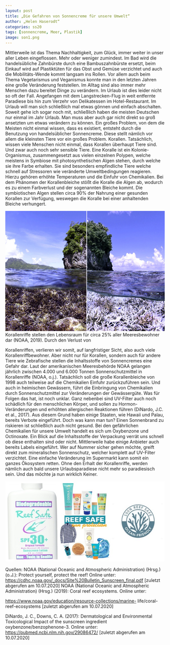 ```yaml
---
layout: post
title: „Die Gefahren von Sonnencreme für unsere Umwelt“
author: „Helen Haserodt“
categories: ss20
tags: [sonnencreme, Meer, Plastik]
image: son1.png
---
```


Mittlerweile ist das Thema Nachhaltigkeit, zum Glück, immer weiter
in unser aller Leben eingeflossen. Mehr oder weniger zumindest.
Im Bad wird die handelsübliche Zahnbürste durch eine
Bambuszahnbürste ersetzt, beim Einkauf wird auf Plastiktüten für
das Obst und Gemüse verzichtet und auch die Mobilitäts-Wende kommt
langsam ins Rollen. Vor allem auch beim Thema Vegetarismus und
Veganismus konnte man in den letzten Jahren eine große Veränderung
feststellen.
Im Alltag sind also immer mehr Menschen dazu bereitet Dinge zu
verändern. Im Urlaub ist dies leider nicht so oft der Fall.
Angefangen mit dem Langstrecken-Flug in weit entfernte Paradiese
bis hin zum Verzehr von Delikatessen im Hotel-Restaurant. Im
Urlaub will man sich schließlich mal etwas gönnen und einfach
abschalten.
Soweit gehe ich sogar noch mit, schließlich haben die meisten
Deutschen nur einmal im Jahr Urlaub. Man muss aber auch gar nicht
direkt so groß ansetzten um etwas verändern zu können.
Ein großes Problem, von dem die Meisten nicht einmal wissen, dass
es existiert, entsteht durch die Benutzung von handelsüblicher
Sonnencreme. Diese stellt nämlich vor allem die kleinsten Tiere
vor ein großes Problem. Korallen.
Tatsächlich, wissen viele Menschen nicht einmal, dass Korallen
überhaupt Tiere sind. Und zwar auch noch sehr sensible Tiere.
Eine Koralle ist ein Kolonie-Organismus, zusammengesetzt aus
vielen einzelnen Polypen, welche meistens in Symbiose mit
photosynthetischen Algen stehen, durch welche sie ihre Farbe
erhalten. Sie sind besonders empfindliche Tiere welche schnell auf
Stressoren wie veränderte Umweltbedingungen reagieren. Hierzu
gehören erhöhte Temperaturen und die Einfuhr von Chemikalien. Bei
dem Phänomen der Korallenbleiche stößt die Koralle die Algen ab,
wodurch es zu einem Farbverlust und der sogenannten Bleiche kommt.
Die symbiotischen Algen stellen circa 90% der Nahrung einer
gesunden Korallen zur Verfügung, weswegen die Koralle bei einer
anhaltenden Bleiche verhungert.

<img src="https://raw.githubusercontent.com/innovativertierschutz/innovativertierschutz.github.io/master/assets/img/chasing-coral.jpeg" /> 
Korallenriffe stellen den Lebensraum für circa 25% aller
Meeresbewohner dar (NOAA, 2019). Durch den Verlust von

Korallenriffen, verlieren wir somit, auf langfristiger Sicht, also
auch viele Korallenriffbewohner.
Aber nicht nur für Korallen, sondern auch für andere Tiere wie
Zebrafische stellen die Inhaltsstoffe von Sonnencremes eine Gefahr
dar.
Laut der amerikanischen Meeresbehörde NOAA gelangen jährlich
zwischen 4.000 und 6.000 Tonnen Sonnenschutzmittel in
Korallenriffe (NOAA, o.j.).
Tatsächlich soll die große Korallenbleiche von 1998 auch teilweise
auf die Chemikalien Einfuhr zurückzuführen sein.
Und auch in heimischen Gewässern, führt die Einbringung von
Chemikalien durch Sonnenschutzmittel zur Veränderungen der
Gewässergüte. Was für Folgen das hat, ist noch unklar.
Ganz nebenbei sind UV-Filter auch noch schädlich für den
menschlichen Körper, und sollen zu Hormon-Veränderungen und
erhöhten allergischen Reaktionen führen (DiNardo, J.C. et al.,
2017).
Aus diesem Grund haben einige Staaten, wie Hawaii und Palau,
bereits Verbote eingeführt.
Doch was kann man tun? Einen Sonnenbrand zu riskieren ist
schließlich auch nicht gesund.
Bei den gefährlichen Chemikalien für unsere Umwelt handelt es sich
um Oxybenzone und Octinoxate. Ein Blick auf die Inhaltsstoffe der
Verpackung verrät uns schnell ob diese enthalten sind oder nicht.
Mittlerweile habe einige Anbieter auch bereits Labels eingeführt.
Wer auf Nummer sicher gehen möchte, greift direkt zum
mineralischen Sonnenschutz, welcher komplett auf UV-Filter
verzichtet. Eine einfache Veränderung im Supermarkt kann somit ein
ganzes Ökosystem retten.
Ohne den Erhalt der Korallenriffe, werden nämlich auch bald unsere
Urlaubsparadiese nicht mehr so paradiesisch sein. Und das möchte
ja nun wirklich Keiner.

<img src="https://raw.githubusercontent.com/innovativertierschutz/innovativertierschutz.github.io/master/assets/img/collage_Sonnenschutz.jpeg" />

Quellen:
NOAA (National Oceanic and Atmospheric Administration) (Hrsg.)
(o.J.): Protect yourself, protect the reef! Online unter:
https://cdhc.noaa.gov/_docs/Site%20Bulletin_Sunscreen_final.pdf
[zuletzt abgerufen am 10.07.2020]
NOAA (National Oceanic and Atmospheric Administration) (Hrsg.)
(2019): Coral reef ecosystems. Online unter:

https://www.noaa.gov/education/resource-collections/marine-
life/coral-reef-ecosystems [zuletzt abgerufen am 10.07.2020]

DiNardo, J. C., Downs, C. A. (2017): Dermatological and
Environmental Toxicological Impact of the sunscreen ingredient
oxybenzone/benzophenone-3. Online unter:
https://pubmed.ncbi.nlm.nih.gov/29086472/ [zuletzt abgerufen am
10.07.2020]